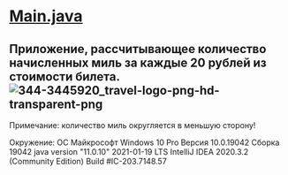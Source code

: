 # [Main.java](https://github.com/Lexx-Psi/Lec2.1-HW1-Miles/blob/2de030621537349c7c3352d946899d9abbcf4b52/Main.java)
Приложение, рассчитывающее количество начисленных миль за каждые 20 рублей из стоимости билета.
![344-3445920_travel-logo-png-hd-transparent-png](https://user-images.githubusercontent.com/60262142/110898746-d9b27a00-8310-11eb-8727-89389ef06a74.png)
-----------
Примечание: количество миль округляется в меньшую сторону!

Окружение:
ОС Майкрософт Windows 10 Pro Версия 10.0.19042 Сборка 19042
java version "11.0.10" 2021-01-19 LTS
IntelliJ IDEA 2020.3.2 (Community Edition) Build #IC-203.7148.57
